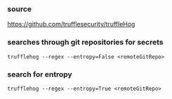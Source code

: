 ### source
https://github.com/trufflesecurity/truffleHog  

### searches through git repositories for secrets
```
trufflehog --regex --entropy=False <remoteGitRepo>
```

### search for entropy
```
trufflehog --regex --entropy=True <remoteGitRepo> 
```

